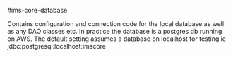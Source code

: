 #ims-core-database

Contains configuration and connection code for the local database as well as any DAO classes etc.
In practice the database is a postgres db running on AWS. The default setting assumes a database on localhost for testing ie jdbc:postgresql:localhost:imscore

 
